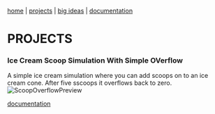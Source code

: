 [home](https://sanduran.github.io) | [projects](https://sanduran.github.io/projects) | [big ideas](https://sanduran.github.io/big_ideas) | [documentation](https://sanduran.github.io/documentation)

# PROJECTS
### Ice Cream Scoop Simulation With Simple OVerflow
A simple ice cream simulation where you can add scoops on to an ice cream cone. After five sscoops it overflows back to zero.
![ScoopOverflowPreview](https://sanduran.github.io/assets/scoopOverflow/scoopOverflowPreview.gif)  

[documentation](https://sanduran.github.io/documentation/scoopOverflow)
